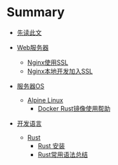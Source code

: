 # Summary

- [先读此文](way-api-wiki/基础支持/⭐️总结，先读此文.md)

- [Web服务器]()
  - [Nginx使用SSL](way-api-wiki/WEB服务器/nginx使用ssl.md)
  - [Nginx本地开发加入SSL](way-api-wiki/WEB服务器/nginx本地开发加入ssl.md)

- [服务器OS]()
  - [Alpine Linux]()
    - [Docker Rust镜像使用帮助](way-api-wiki/服务器OS/alpine/docker-rust镜像使用帮助.md)

- [开发语言]()
  - [Rust]()
    - [Rust 安装](way-api-wiki/Rust/Rust安装.md)
    - [Rust常用语法总结](way-api-wiki/Rust/Rust常用语法总结.md)

